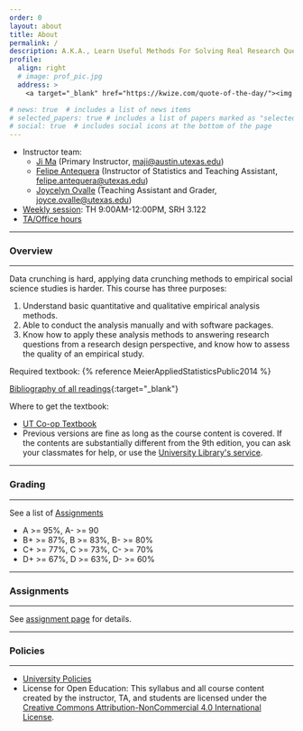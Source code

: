 ```yaml
---
order: 0
layout: about
title: About
permalink: /
description: A.K.A., Learn Useful Methods For Solving Real Research Questions But Not (Only) For Passing Course Exams And Assignments
profile:
  align: right
  # image: prof_pic.jpg
  address: >
    <a target="_blank" href="https://kwize.com/quote-of-the-day/"><img style="width:300px;" src="https://kwize.com/pics/Quote-of-the-Day-3-0.jpg" alt="Quote of the Day"></a>

# news: true  # includes a list of news items
# selected_papers: true # includes a list of papers marked as "selected={true}"
# social: true  # includes social icons at the bottom of the page
---
```


<!-- 1. Make WOS core DB required for selecting articles. -->

- Instructor team:
  - [Ji Ma](https://jima.me/) (Primary Instructor, maji@austin.utexas.edu)
  - [Felipe Antequera](https://www.linkedin.com/in/felipe-antequera-87489a18/?originalSubdomain=cl) (Instructor of Statistics and Teaching Assistant, felipe.antequera@utexas.edu)
  - [Joycelyn Ovalle](https://www.linkedin.com/in/ovallejoycelyn/) (Teaching Assistant and Grader, joyce.ovalle@utexas.edu)
- [Weekly session](/schedule/): TH 9:00AM-12:00PM, SRH 3.122
- [TA/Office hours](https://docs.google.com/spreadsheets/d/1BodknGLQXk-SalurPwSca07uoTo8e3bgXPgFnsbRrE8/edit#gid=0)

---

### Overview
---

Data crunching is hard, applying data crunching methods to empirical social science studies is harder. This course has <a name="purposes">three purposes</a>:

1. Understand basic quantitative and qualitative empirical analysis methods.
2. Able to conduct the analysis manually and with software packages.
3. Know how to apply these analysis methods to answering research questions from a research design perspective, and know how to assess the quality of an empirical study.

Required textbook: {% reference MeierAppliedStatisticsPublic2014 %}

[Bibliography of all readings](https://www.zotero.org/groups/4409698/pa397g/items/G3F8PFDS/library){:target="_blank"}

Where to get the textbook:

- [UT Co-op Textbook](https://www.universitycoop.com/adoption-search-results?ccid=293186&itemid=2439)
- Previous versions are fine as long as the course content is covered. If the contents are substantially different from the 9th edition, you can ask your classmates for help, or use the [University Library's service](https://www.lib.utexas.edu/find-borrow-request/get-a-scan).


---
### Grading
---

See a list of [Assignments](/assignments/)

- A >= 95%, A- >= 90
- B+ >= 87%, B >= 83%, B- >= 80%
- C+ >= 77%, C >= 73%, C- >= 70%
- D+ >= 67%, D >= 63%, D- >= 60%

---
### Assignments
---

See [assignment page](/assignments) for details.

<!-- - Plagiarism test - 5 pts
- Participation - 20 pts
  - Reading annotation, 5 pts.
  - Class participation, 5 pts.
  - Group project participation, 10 pts.
- Customized learning - 20 pts
  - Learning plan, 5 pts.
  - Completion, 15 pts.
- Group replication project - 55 pts
  - Replication plan, 10 pts.
  - Presentation of replication plan, 5 pts.
  - Replication report, 20 pts.
  - Presentation of your replication, 10 pts.
  - Verification report, 10 pts. -->


---
### Policies
---

- [University Policies](/policies/)
- License for Open Education: This syllabus and all course content created by the instructor, TA, and students are licensed under the [Creative Commons Attribution-NonCommercial 4.0 International License](https://creativecommons.org/licenses/by-nc/4.0/).

<!-- Write your biography here. Tell the world about yourself. Link to your favorite [subreddit](http://reddit.com){:target="\_blank"}. You can put a picture in, too. The code is already in, just name your picture `prof_pic.jpg` and put it in the `img/` folder.

Put your address / P.O. box / other info right below your picture. You can also disable any these elements by editing `profile` property of the YAML header of your `_pages/about.md`. Edit `_bibliography/papers.bib` and Jekyll will render your [publications page](/al-folio/publications/) automatically.

Link to your social media connections, too. This theme is set up to use [Font Awesome icons](http://fortawesome.github.io/Font-Awesome/){:target="\_blank"} and [Academicons](https://jpswalsh.github.io/academicons/){:target="\_blank"}, like the ones below. Add your Facebook, Twitter, LinkedIn, Google Scholar, or just disable all of them. -->


<!-- Ideas for improving:
1. A problem set to test the understanding of basic and core concepts/methods.
2. Weight replication project less.
3. Choose from options: replication or customized learning.
4. More standardized replication project.
5. Discuss if research design component is an essential concepts in this course.
 -->